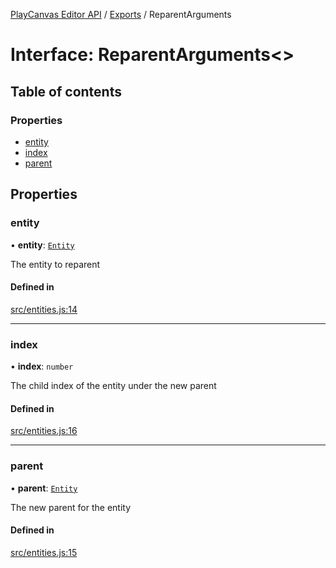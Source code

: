 [PlayCanvas Editor API](../README.md) / [Exports](../modules.md) / ReparentArguments

# Interface: ReparentArguments<\>

## Table of contents

### Properties

- [entity](ReparentArguments.md#entity)
- [index](ReparentArguments.md#index)
- [parent](ReparentArguments.md#parent)

## Properties

### entity

• **entity**: [`Entity`](../classes/Entity.md)

The entity to reparent

#### Defined in

[src/entities.js:14](https://github.com/playcanvas/editor-api/blob/08f5d47/src/entities.js#L14)

___

### index

• **index**: `number`

The child index of the entity under the new parent

#### Defined in

[src/entities.js:16](https://github.com/playcanvas/editor-api/blob/08f5d47/src/entities.js#L16)

___

### parent

• **parent**: [`Entity`](../classes/Entity.md)

The new parent for the entity

#### Defined in

[src/entities.js:15](https://github.com/playcanvas/editor-api/blob/08f5d47/src/entities.js#L15)
